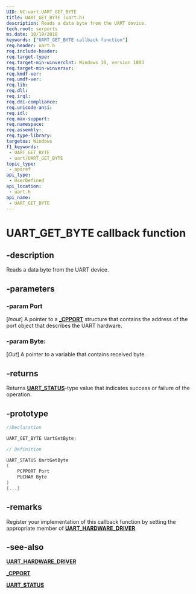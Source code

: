 ```yaml
---
UID: NC:uart.UART_GET_BYTE
title: UART_GET_BYTE (uart.h)
description: Reads a data byte from the UART device.
tech.root: serports
ms.date: 10/19/2018
keywords: ["UART_GET_BYTE callback function"]
req.header: uart.h
req.include-header: 
req.target-type: 
req.target-min-winverclnt: Windows 10, version 1803
req.target-min-winversvr: 
req.kmdf-ver: 
req.umdf-ver: 
req.lib: 
req.dll: 
req.irql: 
req.ddi-compliance: 
req.unicode-ansi: 
req.idl: 
req.max-support: 
req.namespace: 
req.assembly: 
req.type-library: 
targetos: Windows
f1_keywords:
 - UART_GET_BYTE
 - uart/UART_GET_BYTE
topic_type:
 - apiref
api_type:
 - UserDefined
api_location:
 - uart.h
api_name:
 - UART_GET_BYTE
---
```


# UART_GET_BYTE callback function


## -description

Reads a data byte from the UART device.

## -parameters

### -param Port

[_Inout_] A pointer to a [**_CPPORT**](ns-uart-_cpport.md) structure that contains the  address of the port object that describes the UART hardware.

### -param Byte:

[_Out_] A pointer to a variable that contains received byte.

## -returns

Returns [**UART_STATUS**](ne-uart-uart_status.md)-type value that indicates success or failure of the operation.

## -prototype

```cpp
//Declaration

UART_GET_BYTE UartGetByte;

// Definition

UART_STATUS UartGetByte
(
	PCPPORT Port
	PUCHAR Byte
)
{...}

```

## -remarks

Register your implementation of this callback function by setting the appropriate member of [**UART_HARDWARE_DRIVER**](ns-uart-_uart_hardware_driver.md).

## -see-also

[**UART_HARDWARE_DRIVER**](ns-uart-_uart_hardware_driver.md)

[**_CPPORT**](ns-uart-_cpport.md)

[**UART_STATUS**](ne-uart-uart_status.md)

